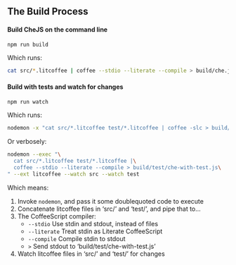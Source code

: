 The Build Process
-----------------

#### Build CheJS on the command line

```bash
npm run build
```

Which runs: 

```bash
cat src/*.litcoffee | coffee --stdio --literate --compile > build/che.js
```

#### Build with tests and watch for changes

```bash
npm run watch
```

Which runs: 

```bash
nodemon -x "cat src/*.litcoffee test/*.litcoffee | coffee -slc > build/test/che-with-test.js" -e litcoffee -w src -w test
```

Or verbosely: 

```bash
nodemon --exec "\
  cat src/*.litcoffee test/*.litcoffee |\
  coffee --stdio --literate --compile > build/test/che-with-test.js\
" --ext litcoffee --watch src --watch test
```

Which means: 

1. Invoke `nodemon`, and pass it some doublequoted code to execute
2. Concatenate litcoffee files in ‘src/’ and ‘test/’, and pipe that to...
3. The CoffeeScript compiler:
    - `--stdio` Use stdin and stdout, instead of files
    - `--literate` Treat stdin as Literate CoffeeScript
    - `--compile` Compile stdin to stdout
    - `>` Send stdout to ‘build/test/che-with-test.js’
4. Watch litcoffee files in ‘src/’ and ‘test/’ for changes



